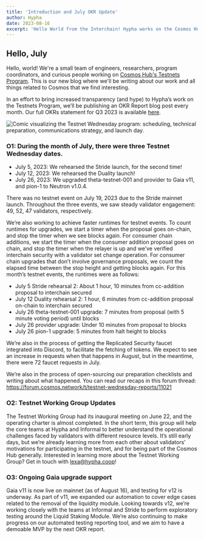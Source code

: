```yaml
---
title: 'Introduction and July OKR Update'
author: Hypha
date: 2023-08-16
excerpt: 'Hello World from the Interchain! Hypha works on the Cosmos Hub Testnets Program. Here is a quick summary of the work we shipped in July.'
---
```


## Hello, July

Hello, world! We're a small team of engineers, researchers, program coordinators, and curious people working on [Cosmos Hub's Testnets Program](https://github.com/cosmos/testnets). This is our new blog where we'll be writing about our work and all things related to Cosmos that we find interesting.

In an effort to bring increased transparency (and hype) to Hypha’s work on the Testnets Program, we’ll be publishing an OKR Report blog post every month. Our full OKRs statement for Q3 2023 is available <a href="https://docs.google.com/document/d/14ryWCmbAHvGgzySfe1exhexaFUFwMZiWo5Pfctmlnvw/edit?usp=sharing">here</a>.

<img
  src="{{ '/assets/images/posts/cosmos/2023-08-15-testnet-wednesday.png' | relative_url }}"
  alt="Comic visualizing the Testnet Wednesday program: scheduling, technical preparation, communications strategy, and launch day."
/>

### O1: During the month of July, there were three Testnet Wednesday dates.

* July 5, 2023: We rehearsed the Stride launch, for the second time!
* July 12, 2023: We rehearsed the Duality launch!
* July 26, 2023: We upgraded theta-testnet-001 and provider to Gaia v11, and pion-1 to Neutron v1.0.4.

There was no testnet event on July 19, 2023 due to the Stride mainnet launch. Throughout the three events, we saw steady validator engagement: 49, 52, 47 validators, respectively.

We’re also working to achieve faster runtimes for testnet events. To count runtimes for upgrades, we start a timer when the proposal goes on-chain, and stop the timer when we see blocks again. For consumer chain additions, we start the timer when the consumer addition proposal goes on chain, and stop the timer when the relayer is up and we’ve verified interchain security with a validator set change operation. For consumer chain upgrades that don’t involve governance proposals, we count the elapsed time between the stop height and getting blocks again. For this month’s testnet events, the runtimes were as follows:

* July 5 Stride rehearsal 2: About 1 hour, 10 minutes from cc-addition proposal to interchain secured
* July 12 Duality rehearsal 2: 1 hour, 6 minutes from cc-addition proposal on-chain to interchain secured
* July 26 theta-testnet-001 upgrade: 7 minutes from proposal (with 5 minute voting period) until blocks
* July 26 provider upgrade: Under 10 minutes from proposal to blocks
* July 26 pion-1 upgrade: 5 minutes from halt height to blocks

We’re also in the process of getting the Replicated Security faucet integrated into Discord, to facilitate the fetching of tokens. We expect to see an increase in requests when that happens in August, but in the meantime, there were 72 faucet requests in July.

We’re also in the process of open-sourcing our preparation checklists and writing about what happened. You can read our recaps in this forum thread:  https://forum.cosmos.network/t/testnet-wednesday-reports/11021 

### O2: Testnet Working Group Updates

The Testnet Working Group had its inaugural meeting on June 22, and the operating charter is almost completed. In the short term, this group will help the core teams at Hypha and Informal to better understand the operational challenges faced by validators with different resource levels. It’s still early days, but we’re already learning more from each other about validators’ motivations for participating in the testnet, and for being part of the Cosmos Hub generally. Interested in learning more about the Testnet Working Group? Get in touch with lexa@hypha.coop!

### O3: Ongoing Gaia upgrade support

Gaia v11 is now live on mainnet (as of August 16), and testing for v12 is underway. As part of v11, we expanded our automation to cover edge cases related to the removal of the liquidity module. Looking towards v12, we’re working closely with the teams at Informal and Stride to perform exploratory testing around the Liquid Staking Module. We’re also continuing to make progress on our automated testing reporting tool, and we aim to have a demoable MVP by the next OKR report.